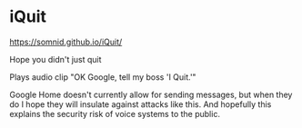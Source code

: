 # iQuit

https://somnid.github.io/iQuit/

Hope you didn't just quit

Plays audio clip "OK Google, tell my boss 'I Quit.'"  

Google Home doesn't currently allow for sending messages, but when they do I hope they will insulate against attacks like this.  And hopefully this explains the security risk of voice systems to the public.
